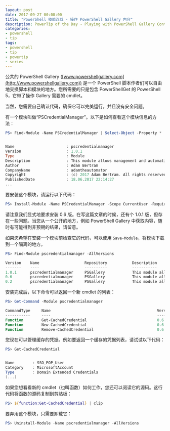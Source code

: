```yaml
---
layout: post
date: 2017-09-27 00:00:00
title: "PowerShell 技能连载 - 操作 PowerShell Gallery 内容"
description: PowerTip of the Day - Playing with PowerShell Gallery Content
categories:
- powershell
- tip
tags:
- powershell
- tip
- powertip
- series
---
```

公共的 PowerShell Gallery ([www.powershellgallery.com](http://www.powershellgallery.com)) 是一个 PowerShell 脚本作者们可以自由地交换脚本和模块的地方。您所需要的只是包含 PowerShellGet 的 PowerShell 5，它带了操作 Gallery 需要的 cmdlet。

当然，您需要自己确认代码，确保它可以完美运行，并且没有安全问题。

有一个模块叫做“PSCredentialManager”。以下是如何查看这个模块信息的方法：


```powershell
PS> Find-Module -Name PSCredentialManager | Select-Object -Property *


Name                       : pscredentialmanager
Version                    : 1.0.1
Type                       : Module
Description                : This module allows management and automation of Windows cached credentials.
Author                     : Adam Bertram
CompanyName                : adamtheautomator
Copyright                  : (c) 2017 Adam Bertram. All rights reserved.
PublishedDate              : 18.06.2017 22:14:27
...
```

要安装这个模块，请运行以下代码：

```powershell
PS> Install-Module -Name PSCredentialManager -Scope CurrentUser -RequiredVersion 0.6
```

请注意我们显式地要求安装 0.6 版。在写这篇文章的时候，还有个 1.0.1 版，但存在一些问题。当您从一个公开的地方，例如 PowerShell Gallery 中获取内容，随时有可能得到非预期的结果，请留意。

如果您希望在安装一个模块前检查它的代码，可以使用 `Save-Module`，将模块下载到一个隔离的地方。

```powershell
PS> Find-Module pscredentialmanager -AllVersions

Version    Name                    Repository           Description
-------    ----                    ----------           -----------
1.0.1      pscredentialmanager     PSGallery            This module allows
0.6        pscredentialmanager     PSGallery            This module allows
0.2        pscredentialmanager     PSGallery            This module allows
```

安装完成后，以下命令可以返回一个新 cmdlet 的列表：

```powershell
PS> Get-Command -Module pscredentialmanager

CommandType     Name                                               Version    Source
-----------     ----                                               -------    ------
Function        Get-CachedCredential                               0.6        pscredentialmanager
Function        New-CachedCredential                               0.6        pscredentialmanager
Function        Remove-CachedCredential                            0.6        pscredentialmanager
```

您现在可以管理缓存的凭据。例如要返回一个缓存的凭据列表，请试试以下代码：

```powershell
PS> Get-CachedCredential


Name        : SSO_POP_User
Category    : MicrosoftAccount
Type        : Domain Extended Credentials
(...)
```

如果您想看看新的 cmdlet（也叫函数）如何工作，您还可以阅读它的源码。这行代码将函数的源码复制到剪贴板：

```powershell
PS> ${function:Get-CachedCredential} | clip
```

要弃用这个模块，只需要卸载它：

```powershell
PS> Uninstall-Module -Name pscredentialmanager -AllVersions
```

<!--本文国际来源：[Playing with PowerShell Gallery Content](http://community.idera.com/powershell/powertips/b/tips/posts/playing-with-powershell-gallery-content)-->
